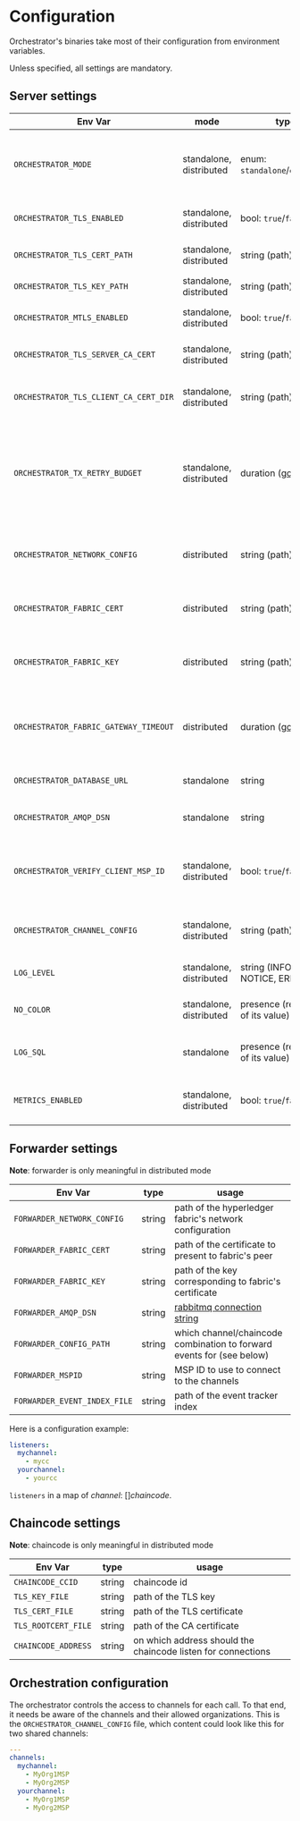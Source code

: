 # Configuration

Orchestrator's binaries take most of their configuration from environment variables.

Unless specified, all settings are mandatory.

## Server settings

| Env Var                               | mode                    | type                                                               | usage                                                                                                  |
|---------------------------------------|-------------------------|--------------------------------------------------------------------|--------------------------------------------------------------------------------------------------------|
| `ORCHESTRATOR_MODE`                   | standalone, distributed | enum: `standalone`/`chaincode`                                     | specify in which mode to run the orchestrator (defaults to `standalone`)                               |
| `ORCHESTRATOR_TLS_ENABLED`            | standalone, distributed | bool: `true`/`false`                                               | whether to add TLS on transport                                                                        |
| `ORCHESTRATOR_TLS_CERT_PATH`          | standalone, distributed | string (path)                                                      | path of the certificate to use                                                                         |
| `ORCHESTRATOR_TLS_KEY_PATH`           | standalone, distributed | string (path)                                                      | path of the key to use                                                                                 |
| `ORCHESTRATOR_MTLS_ENABLED`           | standalone, distributed | bool: `true`/`false`                                               | whether to enable mutual TLS                                                                           |
| `ORCHESTRATOR_TLS_SERVER_CA_CERT`     | standalone, distributed | string (path)                                                      | path of the CA certificate to use                                                                      |
| `ORCHESTRATOR_TLS_CLIENT_CA_CERT_DIR` | standalone, distributed | string (path)                                                      | directory containing CA certificates of the client                                                     |
| `ORCHESTRATOR_TX_RETRY_BUDGET`        | standalone, distributed | duration ([go format](https://golang.org/pkg/time/#ParseDuration)) | duration during which the transaction can be retried in case of unserializable read/write dependencies |
| `ORCHESTRATOR_NETWORK_CONFIG`         | distributed             | string (path)                                                      | path of the hyperledger fabric's network configuration                                                 |
| `ORCHESTRATOR_FABRIC_CERT`            | distributed             | string (path)                                                      | path of the certificate to present to fabric's peer                                                    |
| `ORCHESTRATOR_FABRIC_KEY`             | distributed             | string (path)                                                      | path of the key corresponding to fabric's certificate                                                  |
| `ORCHESTRATOR_FABRIC_GATEWAY_TIMEOUT` | distributed             | duration ([go format](https://golang.org/pkg/time/#ParseDuration)) | Commit timeout for all transaction submissions for the gateway                                         |
| `ORCHESTRATOR_DATABASE_URL`           | standalone              | string                                                             | [postgresql connection string](http://www.postgresql.cn/docs/13/libpq-connect.html#LIBPQ-CONNSTRING)   |
| `ORCHESTRATOR_AMQP_DSN`               | standalone              | string                                                             | [rabbitmq connection string](https://www.rabbitmq.com/uri-spec.html)                                   |
| `ORCHESTRATOR_VERIFY_CLIENT_MSP_ID`   | standalone, distributed | bool: `true`/`false`                                               | whether to check that client certificate matches the MSPID header                                      |
| `ORCHESTRATOR_CHANNEL_CONFIG`         | standalone, distributed | string (path)                                                      | where to find the [application configuration](#orchestration-configuration)                            |
| `LOG_LEVEL`                           | standalone, distributed | string (INFO, WARN, NOTICE, ERROR, etc)                            | log verbosity (default to INFO)                                                                        |
| `NO_COLOR`                            | standalone, distributed | presence (regardless of its value)                                 | disable log color (see [no-color](https://no-color.org/))                                              |
| `LOG_SQL`                             | standalone              | presence (regardless of its value)                                 | log SQL statements with debug verbosity.                                                               |
| `METRICS_ENABLED`                     | standalone, distributed | bool: `true`/`false`                                               | whether to enable prometheus metrics.                                                                   |

## Forwarder settings

**Note**: forwarder is only meaningful in distributed mode

| Env Var                      | type   | usage                                                                 |
|------------------------------|--------|-----------------------------------------------------------------------|
| `FORWARDER_NETWORK_CONFIG`   | string | path of the hyperledger fabric's network configuration                |
| `FORWARDER_FABRIC_CERT`      | string | path of the certificate to present to fabric's peer                   |
| `FORWARDER_FABRIC_KEY`       | string | path of the key corresponding to fabric's certificate                 |
| `FORWARDER_AMQP_DSN`         | string | [rabbitmq connection string](https://www.rabbitmq.com/uri-spec.html)  |
| `FORWARDER_CONFIG_PATH`      | string | which channel/chaincode combination to forward events for (see below) |
| `FORWARDER_MSPID`            | string | MSP ID to use to connect to the channels                              |
| `FORWARDER_EVENT_INDEX_FILE` | string | path of the event tracker index                                       |

Here is a configuration example:
```yaml
listeners:
  mychannel:
    - mycc
  yourchannel:
    - yourcc
```

`listeners` in a map of *channel*: []*chaincode*.

## Chaincode settings

**Note**: chaincode is only meaningful in distributed mode

| Env Var             | type   | usage                                                        |
|---------------------|--------|--------------------------------------------------------------|
| `CHAINCODE_CCID`    | string | chaincode id                                                 |
| `TLS_KEY_FILE`      | string | path of the TLS key                                          |
| `TLS_CERT_FILE`     | string | path of the TLS certificate                                  |
| `TLS_ROOTCERT_FILE` | string | path of the CA certificate                                   |
| `CHAINCODE_ADDRESS` | string | on which address should the chaincode listen for connections |

## Orchestration configuration

The orchestrator controls the access to channels for each call.
To that end, it needs be aware of the channels and their allowed organizations.
This is the `ORCHESTRATOR_CHANNEL_CONFIG` file, which content could look like this for two shared channels:

```yml
---
channels:
  mychannel:
    - MyOrg1MSP
    - MyOrg2MSP
  yourchannel:
    - MyOrg1MSP
    - MyOrg2MSP
```
